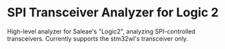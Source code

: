 # SPI Transceiver Analyzer for Logic 2

High-level analyzer for Saleae's "Logic2", analyzing SPI-controlled transceivers.
Currently supports the stm32wl's transceiver only.
